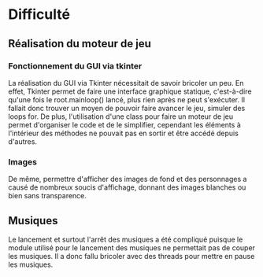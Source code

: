 # Difficulté

## Réalisation du moteur de jeu

### Fonctionnement du GUI via tkinter

La réalisation du GUI via Tkinter nécessitait de savoir bricoler un peu. En effet, Tkinter permet de faire une interface graphique statique, c'est-à-dire qu'une fois le root.mainloop() lancé, plus rien après ne peut s'exécuter. Il fallait donc trouver un moyen de pouvoir faire avancer le jeu, simuler des loops for. De plus, l'utilisation d'une class pour faire un moteur de jeu permet d'organiser le code et de le simplifier, cependant les éléments à l'intérieur des méthodes ne pouvait pas en sortir et être accédé depuis d'autres.

### Images

De même, permettre d'afficher des images de fond et des personnages a causé de nombreux soucis d'affichage, donnant des images blanches ou bien sans transparence. 

## Musiques

Le lancement et surtout l'arrêt des musiques a été compliqué puisque le module utilisé pour le lancement des musiques ne permettait pas de couper les musiques. Il a donc fallu bricoler avec des threads pour mettre en pause les musiques.